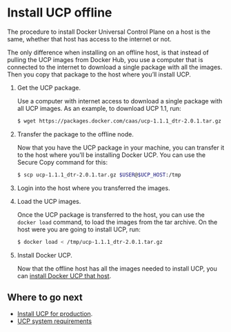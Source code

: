 <!--[metadata]>
+++
title = "Install offline"
description = "Learn how to install Docker Universal Control Plane. on a machine with no internet access."
keywords = ["docker, ucp, install, offline"]
[menu.main]
parent="mn_ucp_installation"
identifier="ucp_install_offline"
weight=30
+++
<![end-metadata]-->

# Install UCP offline

The procedure to install Docker Universal Control Plane on a host is the same,
whether that host has access to the internet or not.

The only difference when installing on an offline host,
is that instead of pulling the UCP images from Docker Hub, you use a
computer that is connected to the internet to download a single package with
all the images. Then you copy that package to the host where you’ll install UCP.


1. Get the UCP package.

    Use a computer with internet access to download a single package with all UCP
    images. As an example, to download UCP 1.1, run:

    ```bash
    $ wget https://packages.docker.com/caas/ucp-1.1.1_dtr-2.0.1.tar.gz
    ```

2. Transfer the package to the offline node.

    Now that you have the UCP package in your machine, you can transfer it to the
    host where you'll be installing Docker UCP. You can use the Secure Copy command
    for this:

    ```bash
    $ scp ucp-1.1.1_dtr-2.0.1.tar.gz $USER@$UCP_HOST:/tmp
    ```

3. Login into the host where you transferred the images.

4. Load the UCP images.

    Once the UCP package is transferred to the host, you can use the
    `docker load` command, to load the images from the tar archive. On the host
    were you are going to install UCP, run:

    ```bash
    $ docker load < /tmp/ucp-1.1.1_dtr-2.0.1.tar.gz
    ```

5. Install Docker UCP.

    Now that the offline host has all the images needed to install UCP,
    you can [install Docker UCP that host](install-production.md).


## Where to go next

* [Install UCP for production](install-production.md).
* [UCP system requirements](system-requirements.md)
